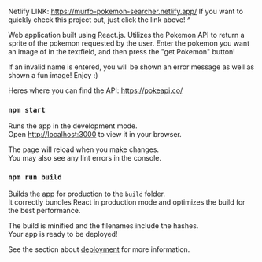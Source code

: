 Netlify LINK: https://murfo-pokemon-searcher.netlify.app/
If you want to quickly check this project out, just click the link above! ^

Web application built using React.js.
Utilizes the Pokemon API to return a sprite of the pokemon requested by the user.
Enter the pokemon you want an image of in the textfield, and then press the "get Pokemon" button!

If an invalid name is entered, you will be shown an error message as well as shown a fun image!
Enjoy :)

Heres where you can find the API: https://pokeapi.co/

### `npm start`

Runs the app in the development mode.\
Open [http://localhost:3000](http://localhost:3000) to view it in your browser.

The page will reload when you make changes.\
You may also see any lint errors in the console.

### `npm run build`

Builds the app for production to the `build` folder.\
It correctly bundles React in production mode and optimizes the build for the best performance.

The build is minified and the filenames include the hashes.\
Your app is ready to be deployed!

See the section about [deployment](https://facebook.github.io/create-react-app/docs/deployment) for more information.

